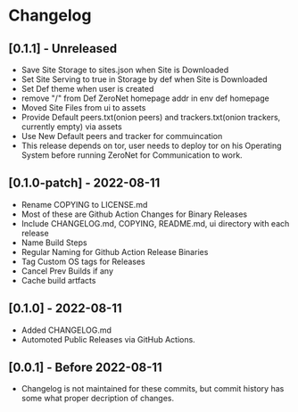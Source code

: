 # Changelog

## [0.1.1] - Unreleased

- Save Site Storage to  sites.json when Site is Downloaded
- Set Site Serving to true in Storage by def when Site is Downloaded
- Set Def theme when user is created
- remove "/" from Def ZeroNet homepage addr in env def homepage
- Moved Site Files from ui to assets
- Provide Default peers.txt(onion peers) and trackers.txt(onion trackers, currently empty) via assets
- Use New Default peers and tracker for commuincation
- This release depends on tor, user needs to deploy tor on his Operating System before running ZeroNet for Communication to work.

## [0.1.0-patch] - 2022-08-11

- Rename COPYING to LICENSE.md
- Most of these are Github Action Changes for Binary Releases
- Include CHANGELOG.md, COPYING, README.md, ui directory with each release
- Name Build Steps 
- Regular Naming for Github Action Release Binaries
- Tag Custom OS tags for Releases
- Cancel Prev Builds if any 
- Cache build artfacts

## [0.1.0] - 2022-08-11

- Added CHANGELOG.md
- Automoted Public Releases via GitHub Actions.

## [0.0.1] - Before 2022-08-11

- Changelog is not maintained for these commits, but commit history has some what proper decription of changes.
